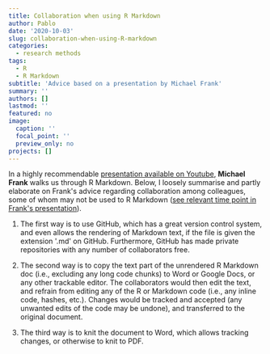 ```yaml
---
title: Collaboration when using R Markdown
author: Pablo
date: '2020-10-03'
slug: collaboration-when-using-R-markdown
categories:
  - research methods
tags:
  - R
  - R Markdown
subtitle: 'Advice based on a presentation by Michael Frank'
summary: ''
authors: []
lastmod: ''
featured: no
image:
  caption: ''
  focal_point: ''
  preview_only: no
projects: []
---
```



In a highly recommendable [presentation available on Youtube](https://www.youtube.com/watch?v=Nj9J5iCSMB0), **Michael Frank** walks us through R Markdown. Below, I loosely summarise and partly elaborate on Frank's advice regarding collaboration among colleagues, some of whom may not be used to R Markdown ([see relevant time point in Frank's presentation](https://www.youtube.com/watch?v=Nj9J5iCSMB0&feature=youtu.be&t=2900&ab_channel=MichaelFrank)).

1. The first way is to use GitHub, which has a great version control system, and even allows the rendering of Markdown text, if the file is given the extension '.md' on GitHub. Furthermore, GitHub has made private repositories with any number of collaborators free.

2. The second way is to copy the text part of the unrendered R Markdown doc (i.e., excluding any long code chunks) to Word or Google Docs, or any other trackable editor. The collaborators would then edit the text, and refrain from editing any of the R or Markdown code (i.e., any inline code, hashes, etc.). Changes would be tracked and accepted (any unwanted edits of the code may be undone), and transferred to the original document. 

3. The third way is to knit the document to Word, which allows tracking changes, or otherwise to knit to PDF.
